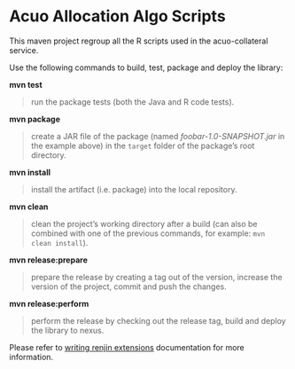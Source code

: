 Acuo Allocation Algo Scripts
============================ 

This maven project regroup all the R scripts used in the acuo-collateral service.

Use the following commands to build, test, package and deploy the library:


**mvn test**
> run the package tests (both the Java and R code tests).

**mvn package**
> create a JAR file of the package (named *foobar-1.0-SNAPSHOT.jar* in the example above) in the `target` folder of the package’s root directory.

**mvn install**
> install the artifact (i.e. package) into the local repository.

**mvn clean**
> clean the project’s working directory after a build (can also be combined with one of the previous commands, for example: `mvn clean install`).

**mvn release:prepare**
> prepare the release by creating a tag out of the version, increase the version of the project, commit and push the changes.

**mvn release:perform**
> perform the release by checking out the release tag, build and deploy the library to nexus.

Please refer to [writing renjin extensions](http://docs.renjin.org/en/latest/writing-renjin-extensions.html) documentation for more information.
